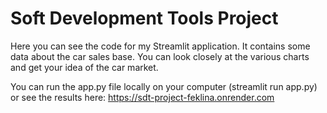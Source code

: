 # Soft Development Tools Project
Here you can see the code for my Streamlit application. It contains some data about the car sales base.
You can look closely at the various charts and get your idea of the car market.

You can run the app.py file locally on your computer (streamlit run app.py) or see the results here:
https://sdt-project-feklina.onrender.com

